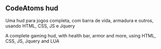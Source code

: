 ## CodeAtoms hud

Uma hud para jogos completa, com barra de vida, armadura e outros, usando HTML, CSS, JS e Jquery

A complete gaming hud, with health bar, armor and more, using HTML, CSS, JS, Jquery and LUA

